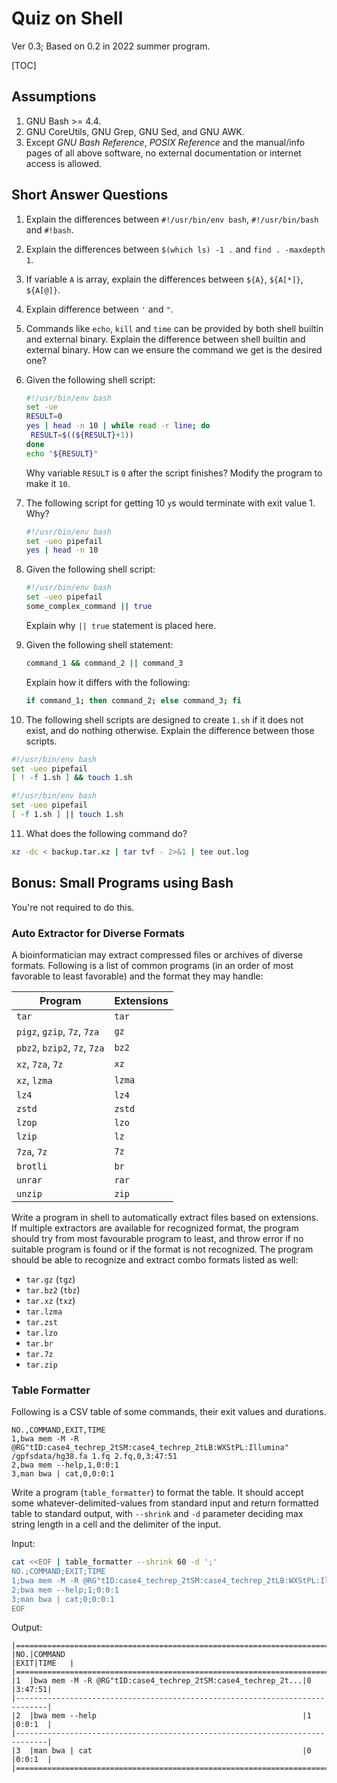 # Quiz on Shell

Ver 0.3; Based on 0.2 in 2022 summer program.

[TOC]

## Assumptions

1. GNU Bash >= 4.4.
2. GNU CoreUtils, GNU Grep, GNU Sed, and GNU AWK.
3. Except _GNU Bash Reference_, _POSIX Reference_ and the manual/info pages of all above software, no external documentation or internet access is allowed.

## Short Answer Questions

1. Explain the differences between `#!/usr/bin/env bash`, `#!/usr/bin/bash` and `#!bash`.
2. Explain the differences between `$(which ls) -1 .` and `find . -maxdepth 1`.
3. If variable `A` is array, explain the differences between `${A}`, `${A[*]}`, `${A[@]}`.
4. Explain difference between `'` and `"`.
5. Commands like `echo`, `kill` and `time` can be provided by both shell builtin and external binary. Explain the difference between shell builtin and external binary. How can we ensure the command we get is the desired one?
6. Given the following shell script:

   ```bash
   #!/usr/bin/env bash
   set -ue
   RESULT=0
   yes | head -n 10 | while read -r line; do
   	RESULT=$((${RESULT}+1))
   done
   echo "${RESULT}"
   ```

   Why variable `RESULT` is `0` after the script finishes? Modify the program to make it `10`.

7. The following script for getting 10 `y`s would terminate with exit value 1. Why?

   ```bash
   #!/usr/bin/env bash
   set -ueo pipefail
   yes | head -n 10
   ```

8. Given the following shell script:

   ```bash
   #!/usr/bin/env bash
   set -ueo pipefail
   some_complex_command || true
   ```

   Explain why `|| true` statement is placed here.

9. Given the following shell statement:

   ```bash
   command_1 && command_2 || command_3
   ```

   Explain how it differs with the following:

   ```bash
   if command_1; then command_2; else command_3; fi
   ```

10. The following shell scripts are designed to create `1.sh` if it does not exist, and do nothing otherwise. Explain the difference between those scripts.

   ```bash
   #!/usr/bin/env bash
   set -ueo pipefail
   [ ! -f 1.sh ] && touch 1.sh
   ```

   ```bash
   #!/usr/bin/env bash
   set -ueo pipefail
   [ -f 1.sh ] || touch 1.sh
   ```
11. What does the following command do?

   ```bash
   xz -dc < backup.tar.xz | tar tvf - 2>&1 | tee out.log
   ```

## Bonus: Small Programs using Bash

You're not required to do this.

### Auto Extractor for Diverse Formats

A bioinformatician may extract compressed files or archives of diverse formats. Following is a list of common programs (in an order of most favorable to least favorable) and the format they may handle:

| Program                      | Extensions |
|------------------------------|------------|
| `tar`                        | `tar`      |
| `pigz`, `gzip`, `7z`, `7za`  | `gz`       |
| `pbz2`, `bzip2`, `7z`, `7za` | `bz2`      |
| `xz`, `7za`, `7z`            | `xz`       |
| `xz`, `lzma`                 | `lzma`     |
| `lz4`                        | `lz4`      |
| `zstd`                       | `zstd`     |
| `lzop`                       | `lzo`      |
| `lzip`                       | `lz`       |
| `7za`, `7z`                  | `7z`       |
| `brotli`                     | `br`       |
| `unrar`                      | `rar`      |
| `unzip`                      | `zip`      |

Write a program in shell to automatically extract files based on extensions. If multiple extractors are available for recognized format, the program should try from most favourable program to least, and throw error if no suitable program is found or if the format is not recognized. The program should be able to recognize and extract combo formats listed as well:

- `tar.gz` (`tgz`)
- `tar.bz2` (`tbz`)
- `tar.xz` (`txz`)
- `tar.lzma`
- `tar.zst`
- `tar.lzo`
- `tar.br`
- `tar.7z`
- `tar.zip`

### Table Formatter

Following is a CSV table of some commands, their exit values and durations.

```csv
NO.,COMMAND,EXIT,TIME
1,bwa mem -M -R @RG"tID:case4_techrep_2tSM:case4_techrep_2tLB:WXStPL:Illumina" /gpfsdata/hg38.fa 1.fq 2.fq,0,3:47:51
2,bwa mem --help,1,0:0:1
3,man bwa | cat,0,0:0:1
```

Write a program (`table_formatter`) to format the table. It should accept some whatever-delimited-values from standard input and return formatted table to standard output, with `--shrink` and `-d` parameter deciding max string length in a cell and the delimiter of the input.

Input:

```bash
cat <<EOF | table_formatter --shrink 60 -d ';'
NO.;COMMAND;EXIT;TIME
1;bwa mem -M -R @RG"tID:case4_techrep_2tSM:case4_techrep_2tLB:WXStPL:Illumina" /gpfsdata/hg38.fa 1.fq 2.fq;0;3:47:51
2;bwa mem --help;1;0:0:1
3;man bwa | cat;0;0:0:1
EOF
```

Output:

```text
|=============================================================================|
|NO.|COMMAND                                                     |EXIT|TIME   |
|=============================================================================|
|1  |bwa mem -M -R @RG"tID:case4_techrep_2tSM:case4_techrep_2t...|0   |3:47:51|
|-----------------------------------------------------------------------------|
|2  |bwa mem --help                                              |1   |0:0:1  |
|-----------------------------------------------------------------------------|
|3  |man bwa | cat                                               |0   |0:0:1  |
|=============================================================================|
```
